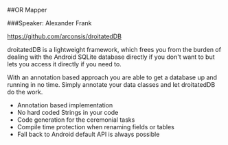 ##OR Mapper

###Speaker: Alexander Frank

https://github.com/arconsis/droitatedDB

droitatedDB is a lightweight framework, which frees you from the burden of dealing with the Android SQLite database directly if you don't want to but lets you access it directly if you need to.

With an annotation based approach you are able to get a database up and running in no time. Simply annotate your data classes and let droitatedDB do the work.

+ Annotation based implementation
+ No hard coded Strings in your code
+ Code generation for the ceremonial tasks
+ Compile time protection when renaming fields or tables
+ Fall back to Android default API is always possible

